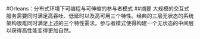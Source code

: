 #Orleans：分布式环境下可编程与可伸缩的参与者模式
##摘要
大规模的交互式服务需要同时满足高吞吐、低延时以及高可用三个特性。经典的三层无状态的系统架构很难同时满足上述的三个特性需求。参与者模式使得构建一个无状态的中间层以获得高性能变得更加自然。